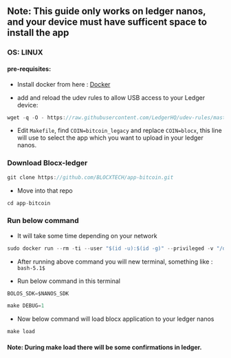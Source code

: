 ## Note: This guide only works on ledger nanos, and your device must have sufficent space to install the app

### OS: LINUX

#### pre-requisites:

- Install docker from here : [Docker](https://docs.docker.com/engine/install/ubuntu/)

- add and reload the udev rules to allow USB access to your Ledger device:

```javascript
wget -q -O - https://raw.githubusercontent.com/LedgerHQ/udev-rules/master/add_udev_rules.sh | sudo bash
```

- Edit `Makefile`, find `COIN=bitcoin_legacy` and replace `COIN=blocx`, this line will use to select the app which you want to upload in your ledger nanos.

### Download Blocx-ledger

```javascript
git clone https://github.com/BLOCXTECH/app-bitcoin.git
```

- Move into that repo

```javascript
cd app-bitcoin
```

### Run below command

- It will take some time depending on your network

```javascript
sudo docker run --rm -ti --user "$(id -u):$(id -g)" --privileged -v "/dev/bus/usb:/dev/bus/usb" -v "$(realpath .):/app" ghcr.io/ledgerhq/ledger-app-builder/ledger-app-dev-tools:latest
```

- After running above command you will new terminal, something like : `bash-5.1$`

- Run below command in this terminal

```javascript
BOLOS_SDK=$NANOS_SDK

make DEBUG=1
```

- Now below command will load blocx application to your ledger nanos

```javascript
make load
```

#### Note: During make load there will be some confirmations in ledger.

